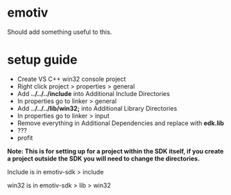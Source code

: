 # emotiv
Should add something useful to this.

# setup guide
* Create VS C++ win32 console project
* Right click project > properties > general
* Add **../../../include** into Additional Include Directories
* In properties go to linker > general
* Add **../../../lib/win32;** into Additional Library Directories
* In properties go to linker > input
* Remove everything in Additional Dependencies and replace with **edk.lib**
* ???
* profit

**Note: This is for setting up for a project within the SDK itself, if you create a project outside the SDK you will need to change the directories.**

Include is in emotiv-sdk > include

win32 is in emotiv-sdk > lib > win32

